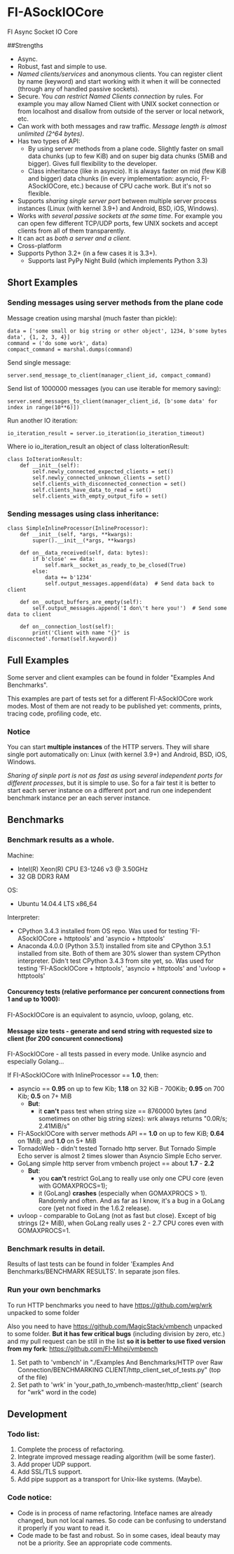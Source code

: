 # FI-ASockIOCore
FI Async Socket IO Core

##Strengths

* Async.
* Robust, fast and simple to use.
* _Named clients/services_ and anonymous clients. You can register client by name (keyword) and start working with it when it will be connected (through any of handled passive sockets).
* Secure. You _can restrict Named Clients connection_ by rules. For example you may allow Named Client with UNIX socket connection or from localhost and disallow from outside of the server or local network, etc.
* Can work with both messages and raw traffic. _Message length is almost unlimited (2^64 bytes)_.
* Has two types of API: 
    * By using server methods from a plane code. Slightly faster on small data chunks (up to few KiB) and on super big data chunks (5MiB and bigger). Gives full flexibility to the developer.
    * Class inheritance (like in asyncio). It is always faster on mid (few KiB and bigger) data chunks (in every implementation: asyncio, FI-ASockIOCore, etc.) because of CPU cache work. But it's not so flexible.
* Supports _sharing single server port_ between multiple server process instances (Linux (with kernel 3.9+) and Android, BSD, iOS, Windows).
* Works _with several passive sockets at the same time_. For example you can open few different TCP/UDP ports, few UNIX sockets and accept clients from all of them transparently.
* It can act as _both a server and a client_.
* Cross-platform
* Supports Python 3.2+ (in a few cases it is 3.3+).
    * Supports last PyPy Night Build (which implements Python 3.3)

## Short Examples

### Sending messages using server methods from the plane code

Message creation using marshal (much faster than pickle):

    data = ['some small or big string or other object', 1234, b'some bytes data', {1, 2, 3, 4}]
    command = ('do some work', data)
    compact_command = marshal.dumps(command)

Send single message:

    server.send_message_to_client(manager_client_id, compact_command)

Send list of 1000000 messages (you can use iterable for memory saving):

    server.send_messages_to_client(manager_client_id, [b'some data' for index in range(10**6)])

Run another IO iteration:

    io_iteration_result = server.io_iteration(io_iteration_timeout)

Where io io_iteration_result an object of class IoIterationResult:

    class IoIterationResult:
        def __init__(self):
            self.newly_connected_expected_clients = set()
            self.newly_connected_unknown_clients = set()
            self.clients_with_disconnected_connection = set()
            self.clients_have_data_to_read = set()
            self.clients_with_empty_output_fifo = set()

### Sending messages using class inheritance:

    class SimpleInlineProcessor(InlineProcessor):
        def __init__(self, *args, **kwargs):
            super().__init__(*args, **kwargs)
    
        def on__data_received(self, data: bytes):
            if b'close' == data:
                self.mark__socket_as_ready_to_be_closed(True)
            else:
                data += b'1234'
                self.output_messages.append(data)  # Send data back to client
    
        def on__output_buffers_are_empty(self):
            self.output_messages.append('I don\'t here you!')  # Send some data to client
    
        def on__connection_lost(self):
            print('Client with name "{}" is disconnected'.format(self.keyword))

## Full Examples

Some server and client examples can be found in folder "Examples And Benchmarks". 

This examples are part of tests set for a different FI-ASockIOCore work modes. Most of them are not ready to be published yet: comments, prints, tracing code, profiling code, etc.

### Notice

You can start **multiple instances** of the HTTP servers. They will share single port automatically on: Linux (with kernel 3.9+) and Android, BSD, iOS, Windows. 

_Sharing of sinple port is not as fast as using several independent ports for different processes_, but it is simple to use. So for a fair test it is better to start each server instance on a different port and run one independent benchmark instance per an each server instance.

## Benchmarks

### Benchmark results as a whole.

Machine: 
* Intel(R) Xeon(R) CPU E3-1246 v3 @ 3.50GHz
* 32 GB DDR3 RAM

OS:
* Ubuntu 14.04.4 LTS x86_64

Interpreter:
* CPython 3.4.3 installed from OS repo. Was used for testing 'FI-ASockIOCore + httptools' and 'asyncio + httptools'
* Anaconda 4.0.0 (Python 3.5.1) installed from site and CPython 3.5.1 installed from site. Both of them are 30% slower than system CPython interpreter. Didn't test CPython 3.4.3 from site yet, so. Was used for testing 'FI-ASockIOCore + httptools', 'asyncio + httptools' and 'uvloop + httptools'

#### Concurency tests (relative performance per concurent connections from 1 and up to 1000):

FI-ASockIOCore is an equivalent to asyncio, uvloop, golang, etc.

#### Message size tests - generate and send string with requested size to client (for 200 concurent connections)

FI-ASockIOCore - all tests passed in every mode. Unlike asyncio and especially Golang...

If FI-ASockIOCore with InlineProcessor == **1.0**, then:
* asyncio == **0.95** on up to few Kib; **1.18** on 32 KiB - 700Kib; **0.95** on 700 Kib; **0.5** on 7+ MiB
    * **But**:
        * it **can't** pass test when string size == 8760000 bytes (and sometimes on other big string sizes): wrk always returns "0.0R/s; 2.41MiB/s"
* FI-ASockIOCore with server methods API == **1.0** on up to few KiB; **0.64** on 1MiB; and **1.0** on 5+ MiB
* TornadoWeb - didn't tested Tornado http server. But Tornado Simple Echo server is almost 2 times slower than Asyncio Simple Echo server.
* GoLang simple http server from vmbench project == about **1.7** - **2.2**
    * **But**: 
        * you **can't** restrict GoLang to really use only one CPU core (even with GOMAXPROCS=1); 
        * it (GoLang) **crashes** (especially when GOMAXPROCS > 1). Randomly and often. And as far as I know, it's a bug in a GoLang core (yet not fixed in the 1.6.2 release).
* uvloop - comparable to GoLang (not as fast but close). Except of big strings (2+ MiB), when GoLang really uses 2 - 2.7 CPU cores even with GOMAXPROCS=1.

### Benchmark results in detail.

Results of last tests can be found in folder 'Examples And Benchmarks/BENCHMARK RESULTS'. In separate json files.

### Run your own benchmarks

To run HTTP benchmarks you need to have https://github.com/wg/wrk unpacked to some folder

Also you need to have https://github.com/MagicStack/vmbench unpacked to some folder. **But it has few critical bugs** (including division by zero, etc.) and my pull request can be still in the list **so it is better to use fixed version from my fork**: https://github.com/FI-Mihej/vmbench


1. Set path to 'vmbench' in "./Examples And Benchmarks/HTTP over Raw Connection/BENCHMARKING CLIENT/http_client_set_of_tests.py" (top of the file)
2. Set path to 'wrk' in 'your_path_to_vmbench-master/http_client' (search for "wrk" word in the code)

## Development

### Todo list:
1. Complete the process of refactoring.
2. Integrate improved message reading algorithm (will be some faster).
3. Add proper UDP support.
4. Add SSL/TLS support.
5. Add pipe support as a transport for Unix-like systems. (Maybe).

### Code notice:
* Code is in process of name refactoring. Inteface names are already changed, bun not local names. So code can be confusing to understand it properly if you want to read it.
* Code made to be fast and robust. So in some cases, ideal beauty may not be a priority. See an appropriate code comments.
